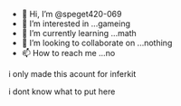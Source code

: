 - 👋 Hi, I’m @speget420-069
- 👀 I’m interested in ...gameing
- 🌱 I’m currently learning ...math
- 💞️ I’m looking to collaborate on ...nothing
- 📫 How to reach me ...no

<!---hi
speget420-069/speget420-069 is a ✨ special ✨ repository because its `README.md` (this file) appears on your GitHub profile.
You can click the Preview link to take a look at your changes.
--->i only made this acount for inferkit 
i dont know what to put here
